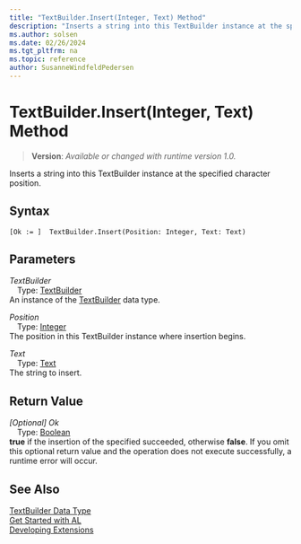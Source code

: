 ```yaml
---
title: "TextBuilder.Insert(Integer, Text) Method"
description: "Inserts a string into this TextBuilder instance at the specified character position."
ms.author: solsen
ms.date: 02/26/2024
ms.tgt_pltfrm: na
ms.topic: reference
author: SusanneWindfeldPedersen
---
```

[//]: # (START>DO_NOT_EDIT)
[//]: # (IMPORTANT:Do not edit any of the content between here and the END>DO_NOT_EDIT.)
[//]: # (Any modifications should be made in the .xml files in the ModernDev repo.)
# TextBuilder.Insert(Integer, Text) Method
> **Version**: _Available or changed with runtime version 1.0._

Inserts a string into this TextBuilder instance at the specified character position.


## Syntax
```AL
[Ok := ]  TextBuilder.Insert(Position: Integer, Text: Text)
```
## Parameters
*TextBuilder*  
&emsp;Type: [TextBuilder](textbuilder-data-type.md)  
An instance of the [TextBuilder](textbuilder-data-type.md) data type.  

*Position*  
&emsp;Type: [Integer](../integer/integer-data-type.md)  
The position in this TextBuilder instance where insertion begins.  

*Text*  
&emsp;Type: [Text](../text/text-data-type.md)  
The string to insert.  


## Return Value
*[Optional] Ok*  
&emsp;Type: [Boolean](../boolean/boolean-data-type.md)  
**true** if the insertion of the specified succeeded, otherwise **false**. If you omit this optional return value and the operation does not execute successfully, a runtime error will occur.  


[//]: # (IMPORTANT: END>DO_NOT_EDIT)
## See Also
[TextBuilder Data Type](textbuilder-data-type.md)  
[Get Started with AL](../../devenv-get-started.md)  
[Developing Extensions](../../devenv-dev-overview.md)